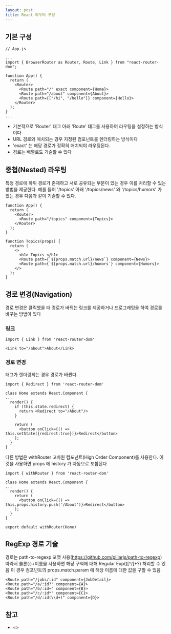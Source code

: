 ```yaml
---
layout: post
title: React 라우터 구성
---
```


기본 구성
---
```
// App.js

...
import { BrowserRouter as Router, Route, Link } from "react-router-dom";

function App() {
  return (
    <Router>
      <Route path="/" exact component={Home}>
      <Route path="/about" component={About}>
      <Route path={["/hi", "/hello"]} component={Hello}>
    </Router>
  );
}
...
```
* 기본적으로 'Router' 태그 아래 'Route' 태그를 사용하여 라우팅을 설정하는 방식이다
* URL 경로와 매치되는 경우 지정된 컴포넌트를 렌더링하는 방식이다
* 'exact' 는 해당 경로가 정확히 매치되야 라우팅된다.
* 경로는 배열로도 기술할 수 있다


중첩(Nested) 라우팅
---
특정 경로에 하위 경로가 존재하고 서로 공유되는 부분이 있는 경우 이를 처리할 수 있는 방법을 제공한다.
예를 들어 '/topics' 아래 '/topics/news' 와 '/topics/humors' 가 있는 경우 다음과 같이 기술할 수 있다.
```
function App() {
  return (
    <Router>
      <Route path="/topics" component={Topics}>
    </Router>
  );
}

function Topics(props) {
  return (
    <>
      <h1> Topics </h1>
      <Route path={`${props.match.url}/news`} component={News}>
      <Route path={`${props.match.url}/humors`} component={Humors}>
    </>
  );
}
```


경로 변경(Navigation)
---
경로 변경은 클릭했을 때 경로가 바뀌는 링크를 제공하거나 프로그래밍을 하여 경로를 바꾸는 방법이 있다

### 링크
```
import { Link } from 'react-router-dom'

<Link to="/about">About</Link>
```

### 경로 변경
<Redirect> 태그가 렌더링되는 경우 경로가 바뀐다.
```
import { Redirect } from 'react-router-dom'

class Home extends React.Component {
...
  render() {
    if (this.state.redirect) {
      return <Redirect to="/About"/>
    }

    return (
      <button onClick={() => this.setState({redirect:true})}>Redirect</button>
    );
  }
}
```

다른 방법은 withRouter 고차원 컴포넌트(High Order Component)를 사용한다.
이것을 사용하면 props 에 history 가 자동으로 포함된다
```
import { withRouter } from 'react-router-dom'

class Home extends React.Component {
...
  render() {
    return (
      <button onClick={() => this.props.history.push('/About')}>Redirect</button>
    );
  }
}

export default withRouter(Home)
```


RegExp 경로 기술
---
경로는 path-to-regexp 포맷 사용(<https://github.com/pillarjs/path-to-regexp>)
따라서 콜론(:)+이름을 사용하면 해당 구역에 대해 Regular Exp(([^\/]+?) 처리할 수 있음
이 경우 컴포넌트의 props.match.param 에 해당 이름에 대한 값을 구할 수 있음
```
<Route path="/jobs/:id" component={JobDetail}>
<Route path="/a/:id?" component={A}>
<Route path="/b/:id+" component={B}>
<Route path="/c/:id*" component={C}>
<Route path="/d/:id(\\d+)" component={D}>
```


참고
---
* <>